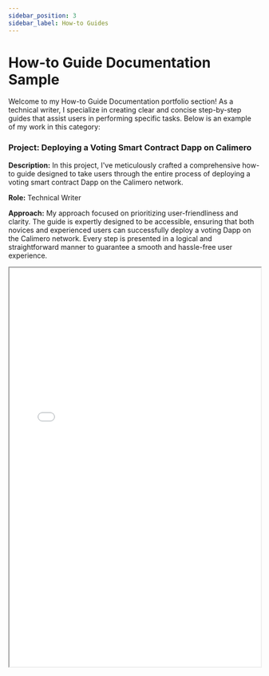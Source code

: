 ```yaml
---
sidebar_position: 3
sidebar_label: How-to Guides
---
```


# How-to Guide Documentation Sample

Welcome to my How-to Guide Documentation portfolio section! As a technical writer, I specialize in creating clear and concise step-by-step guides that assist users in performing specific tasks. Below is an example of my work in this category:

### Project: Deploying a Voting Smart Contract Dapp on Calimero

**Description:** In this project, I've meticulously crafted a comprehensive how-to guide designed to take users through the entire process of deploying a voting smart contract Dapp on the Calimero network. 

**Role:** Technical Writer

**Approach:** My approach focused on prioritizing user-friendliness and clarity. The guide is expertly designed to be accessible, ensuring that both novices and experienced users can successfully deploy a voting Dapp on the Calimero network. Every step is presented in a logical and straightforward manner to guarantee a smooth and hassle-free user experience.

<iframe width="100%" height="800" src="/img/pdf/voting-tutorial.pdf"/>


### Project: Setting Up Your Repository

**Description:** In this project, I've developed an in-depth how-to guide that comprehensively walks users through the process of setting up their repository for Glueops. The guide includes a detailed explanation of the repository's structure and how to customize it to meet the unique needs of your organization.

**Role:** Technical Writer

**Approach:** My approach here mirrors my commitment to user-friendliness and clarity. The guide is meticulously designed to be understandable even for those new to the process. I've broken down each step and provided detailed explanations, ensuring that users can effortlessly set up their repository for Glueops.


<iframe width="100%" height="800" src="/img/pdf/deploy-glueops.pdf"/>

If you're interested in collaborating on similar projects or would like more details, feel free to [contact me](mailto:favourkelvin17@gmail.com). I'm excited to discuss how I can assist in creating effective how-to guides for your technical endeavors!

